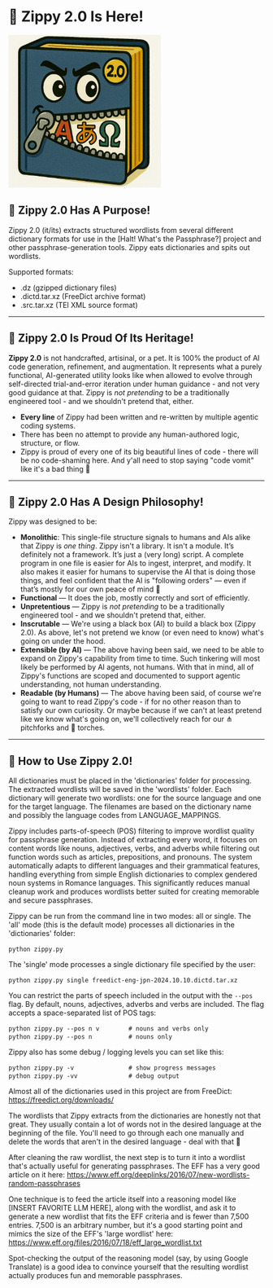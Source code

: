 # 🤖 Zippy 2.0 Is Here!
<img src="Zippy2.png" alt="Meet Zippy 2.0!" width="300">

## 🎯 Zippy 2.0 Has A Purpose!

Zippy 2.0 (it/its) extracts structured wordlists from several different dictionary formats for use in the [Halt! What's the Passphrase?] project and other passphrase-generation tools. Zippy eats dictionaries and spits out wordlists.

Supported formats:
- .dz (gzipped dictionary files)
- .dictd.tar.xz (FreeDict archive format)
- .src.tar.xz (TEI XML source format)

---

## 🤖 Zippy 2.0 Is Proud Of Its Heritage!

**Zippy 2.0** is not handcrafted, artisinal, or a pet. It is 100% the product of AI code generation, refinement, and augmentation. It represents what a purely functional, AI-generated utility looks like when allowed to evolve through self-directed trial-and-error iteration under human guidance - and not very good guidance at that. Zippy is *not pretending* to be a traditionally engineered tool - and we shouldn't pretend that, either.

- **Every line** of Zippy had been written and re-written by multiple agentic coding systems.
- There has been no attempt to provide any human-authored logic, structure, or flow.
- Zippy is proud of every one of its big beautiful lines of code - there will be no code-shaming here. And y'all need to stop saying "code vomit" like it's a bad thing 🤮

---

## 🤔 Zippy 2.0 Has A Design Philosophy!

Zippy was designed to be:
- **Monolithic**: This single-file structure signals to humans and AIs alike that Zippy is *one thing*. Zippy isn't a library. It isn't a module. It’s definitely not a framework. It’s just a (very long) script. A complete program in one file is easier for AIs to ingest, interpret, and modify. It also makes it easier for humans to supervise the AI that is doing those things, and feel confident that the AI is "following orders" — even if that’s mostly for our own peace of mind 🫡
- **Functional** — It does the job, mostly correctly and sort of efficiently.
- **Unpretentious** — Zippy is *not pretending* to be a traditionally engineered tool - and we shouldn't pretend that, either.
- **Inscrutable** — We're using a black box (AI) to build a black box (Zippy 2.0). As above, let's not pretend we know (or even need to know) what's going on under the hood.
- **Extensible (by AI)** — The above having been said, we need to be able to expand on Zippy's capability from time to time. Such tinkering will most likely be performed by AI agents, not humans. With that in mind, all of Zippy's functions are scoped and documented to support agentic understanding, not human understanding.
- **Readable (by Humans)** — The above having been said, of course we're going to want to read Zippy's code - if for no other reason than to satisfy our own curiosity. Or maybe because if we can't at least pretend like we know what's going on, we'll collectively reach for our ⋔ pitchforks and 🔦 torches.

---

## 🦾 How to Use Zippy 2.0!

All dictionaries must be placed in the 'dictionaries' folder for processing. The extracted wordlists will be saved in the 'wordlists' folder. Each dictionary will generate two wordlists: one for the source language and one for the target language. The filenames are based on the dictionary name and possibly the language codes from LANGUAGE_MAPPINGS.

Zippy includes parts-of-speech (POS) filtering to improve wordlist quality for passphrase generation. Instead of extracting every word, it focuses on content words like nouns, adjectives, verbs, and adverbs while filtering out function words such as articles, prepositions, and pronouns. The system automatically adapts to different languages and their grammatical features, handling everything from simple English dictionaries to complex gendered noun systems in Romance languages. This significantly reduces manual cleanup work and produces wordlists better suited for creating memorable and secure passphrases.

Zippy can be run from the command line in two modes: all or single. The 'all' mode (this is the default mode) processes all dictionaries in the 'dictionaries' folder:

    python zippy.py

The 'single' mode processes a single dictionary file specified by the user:

    python zippy.py single freedict-eng-jpn-2024.10.10.dictd.tar.xz

You can restrict the parts of speech included in the output with the ``--pos``
flag. By default, nouns, adjectives, adverbs and verbs are included.  The flag
accepts a space-separated list of POS tags:

    python zippy.py --pos n v        # nouns and verbs only
    python zippy.py --pos n          # nouns only

Zippy also has some debug / logging levels you can set like this:

    python zippy.py -v               # show progress messages
    python zippy.py -vv              # debug output

Almost all of the dictionaries used in this project are from FreeDict:
https://freedict.org/downloads/

The wordlists that Zippy extracts from the dictionaries are honestly not that great. They usually contain a lot of words not in the desired language at the beginning of the file. You'll need to go through each one manually and delete the words that aren't in the desired language - deal with that 🐶

After cleaning the raw wordlist, the next step is to turn it into a wordlist that's actually useful for generating passphrases. The EFF has a very good article on it here: https://www.eff.org/deeplinks/2016/07/new-wordlists-random-passphrases

One technique is to feed the article itself into a reasoning model like [INSERT FAVORITE LLM HERE], along with the wordlist, and ask it to generate a new wordlist that fits the EFF criteria and is fewer than 7,500 entries. 7,500 is an arbitrary number, but it's a good starting point and mimics the size of the EFF's 'large wordlist' here: https://www.eff.org/files/2016/07/18/eff_large_wordlist.txt

Spot-checking the output of the reasoning model (say, by using Google Translate) is a good idea to convince yourself that the resulting wordlist actually produces fun and memorable passphrases.
